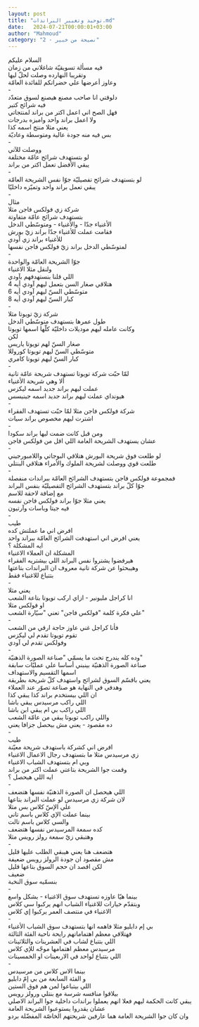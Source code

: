 ```yaml
---
layout: post
title: "توحيد وتغيير البراندات.md"
date:   2024-07-21T00:00:01+03:00
author: "Mahmoud"
category: "2 - نصيحة من خبير"
---
```

السلام عليكم\
فيه مسألة تسويقيّة شاغلاني من زمان\
وتقريبا النهارده وصلت لحلّ ليها\
وعاوز أعرضها علي حضراتكم للفائدة العامّة\
-\
دلوقتي انا صاحب مصنع هيصنع لسوق متعدّد\
فيه شرائح كتير\
فهل الصح اني اعمل اكتر من براند لمنتجاتي\
ولا اعمل براند واحد واميزه بدرجات\
يعني مثلا منتج اسمه كذا\
بس فيه منه جودة عالية ومتوسطة وعاديّة\
-\
ووصلت للآتي\
لو بتستهدف شرائح عامّة مختلفة\
يبقي الأفضل تعمل اكتر من براند\
-\
لو بتستهدف شرائح تفصيليّة جوّا نفس الشريحة العامّة\
يبقي تعمل براند واحد وتميّزه داخليّا\
-\
مثال\
شركة زي فولكس فاجن مثلا\
بتستهدف شرائح عامّة متفاوتة\
الأغنياء جدّا - والأغنياء - ومتوسّطي الدخل\
فقامت عملت للأغنياء جدّا براند زيّ بورش\
للأغنياء براند زي آودي\
لمتوسّطي الدخل براند زيّ فولكس فاجن نفسها\
-\
جوّا الشريحة العامّة والواحدة\
ولنقل مثلا الاغنياء\
اللي قلنا بنستهدفهم بآودي\
هتلاقي صغار السن بتعمل ليهم آودي أيه 4\
متوسّطي السنّ ليهم آودي أيه 6\
كبار السنّ ليهم آودي أيه 8\
-\
شركة زيّ تويوتا مثلا\
طول عمرها بتستهدف متوسّطي الدخل\
وكانت عامله ليهم موديلات داخليّة كلّها اسمها
تويوتا\
لكن\
صغار السنّ لهم تويوتا ياريس\
متوسّطي السنّ ليهم تويوتا كوروللا\
كبار السنّ ليهم تويوتا كامري\
-\
لمّا حبّت شركة تويوتا تستهدف شريحة عامّة تانية\
ألا وهي شريحة الأغنياء\
عملت ليهم براند جديد اسمه ليكزس\
هيونداي عملت ليهم براند جديد اسمه جينيسس\
-\
شركة فولكس فاجن مثلا لمّا حبّت تستهدف الفقراء\
اشترت ليهم مخصوص براند سيات\
-\
ومن قبل كانت ضمت ليها براند سكودا\
عشان يستهدف الشريحة العامة اللي اقل من فولكس
فاجن\
-\
لو طلعت فوق شريحة البورش هتلاقي البوجاتي
واللامبورجيني\
طلعت قوي ووصلت لشريحة الملوك والأمراء هتلاقي
البنتلي\
-\
فمجموعة فولكس فاجن بتستهدف الشرائح العامّة ببراندات
منفصلة\
جوّا كلّ براند بتستهدف الشرائح التفصيليّة بنفس
البراند\
مع إضافة لاحقة للاسم\
يعني مثلا جوّا براند فولكس فاجن نفسه\
فيه جيتا وباسات وآرتيون\
-\
طيب\
افرض اني ما عملتش كده\
يعني افرض اني استهدفت الشرائح العامّة ببراند واحد\
ايه المشكلة ؟\
المشكلة ان العملاء الاغنياء\
هيرفضوا يشتروا نفس البراند اللي بيشتريه الفقراء\
وهيبحثوا عن شركة تانية معروف ان البراندات
بتاعتها\
بتتباع للاغنياء فقط\
-\
يعني مثلا\
انا كراجل مليونير - ازاي اركب تويوتا بتاعة الشعب\
او فولكس مثلا\
علي فكرة كلمة \"فولكس فاجن\" تعني \"سيّارة
الشعب\"\
-\
فأنا كراجل غني عاوز حاجة ارقي من الشعب\
تقوم تويوتا تقدم لي ليكزس\
وفولكس تقدم لي آودي\
-\
وده كله يندرج تحت ما يسمّي \"صناعة الصورة
الذهنيّة\"\
صناعة الصورة الذهنيّة بينبني أساسا علي عمليّات
سابقة\
اسمها التقسيم والاستهداف\
يعني باقسّم السوق لشرائح واستهدف كلّ شريحة بطريقة\
وهدفي في النهاية هو صناعة تصوّر عند العملاء\
ان اللي بيستخدم براند كذا يبقي كذا\
اللي راكب مرسيدس يبقي باشا\
اللي راكب بي ام يبقي ابن باشا\
واللي راكب تويوتا يبقي من عامّة الشعب\
ده مقصود - يعني مش بيحصل جزافا يعني\
-\
طيب\
افرض اني كشركة باستهدف شريحة معيّنة\
زي مرسيدس مثلا ما بتستهدف رجال الاعمال الاغنياء\
وبي ام بتستهدف الشباب الاغنياء\
وقمت جوا الشريحة بتاعتي عملت اكتر من براند\
ايه اللي هيحصل ؟\
-\
اللي هيحصل ان الصورة الذهنيّة نفسها هتضعف\
لان شركة زي مرسيدس لو عملت البراند بتاعها\
علي الإسّ كلاس بس مثلا\
بينما عملت الإي كلاس باسم تاني\
والسي كلاس باسم تالت\
كده سمعة المرسيدس نفسها هتضعف\
وهتبقي زيّ سمعة رولز رويس مثلا\
-\
هتضعف هنا يعني هيبقي الطلب عليها قليل\
مش مقصود ان جودة الرولز رويس ضعيفة\
لكن اقصد ان حجم السوق بتاعها قليل\
ضعيف\
بنسمّيه سوق النخبة\
-\
بينما هيّا عاوزه تستهدف سوق الاغنياء - بشكل واسع\
وبتقدّم خيارات للاغنياء الشباب انهم يركبوا سي
كلاس\
الاغنياء في منتصف العمر يركبوا إي كلاس\
-\
بي إم دابليو مثلا فاهمه انها بتستهدف سوق الشباب
الأغنياء\
فهتلاقي معظم اهتماماتهم رايحة ناحية الفئة
الثالثة\
اللي بتتباع لشاب في العشرينات والثلاثينات\
مرسيدس معظم اهتمامها موجّه للإي كلاس\
اللي بتتباع لواحد في الاربعينات او الخمسينات\
-\
بينما الاس كلاس من مرسيدس\
و الفئة السابعة من بي إمّ دابليو\
اللي بيتباعوا لمن هم فوق الستين\
بيلاقوا منافسه شرسة مع بنتلي ورولز رويس\
يبقي كانت الحكمة ليهم فعلا انهم يعملوا براندات داخلية
جوا البراند الاصلي\
عشان يقدروا يستوعبوا الشريحة العامة\
وان كان جوا الشريحة العامة هما عارفين شريحتهم الخاصّة
المفضّلة بردو
